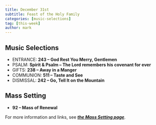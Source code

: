 ```yaml
---
title: December 31st 
subtitle: Feast of the Holy Family
categories: [music-selections]
tag: [this-week]
author: mark
---
```


## Music Selections

- ENTRANCE: **243 – God Rest You Merry, Gentlemen**
- PSALM: **Spirit & Psalm – The Lord remembers his covenant for ever**
- GIFTS: **238 – Away in a Manger**
- COMMUNION: **511 – Taste and See**
- DISMISSAL: **242 – Go, Tell It on the Mountain**

## Mass Setting

- **92 – Mass of Renewal**

For more information and links, see _**[the Mass Setting page](/mass-setting/)**_.
